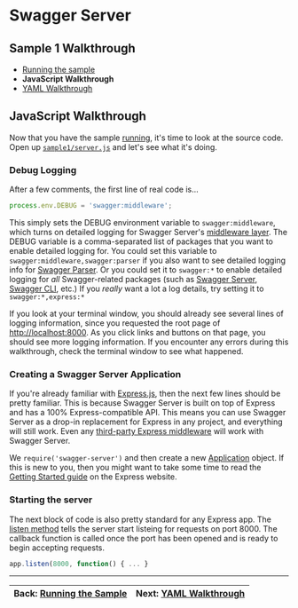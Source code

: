 Swagger Server
============================


Sample 1 Walkthrough
--------------------------
* [Running the sample](running.md)
* __JavaScript Walkthrough__
* [YAML Walkthrough](yaml.md)


JavaScript Walkthrough
--------------------------
Now that you have the sample [running](running.md), it's time to look at the source code.  Open up [`sample1/server.js`](../sample1/server.js) and let's see what it's doing.

### Debug Logging
After a few comments, the first line of real code is...

````javascript
process.env.DEBUG = 'swagger:middleware';
````

This simply sets the DEBUG environment variable to `swagger:middleware`, which turns on detailed logging for Swagger Server's [middleware layer](https://github.com/BigstickCarpet/swagger-express-middleware). The DEBUG variable is a comma-separated list of packages that you want to enable detailed logging for.  You could set this variable to `swagger:middleware,swagger:parser` if you also want to see detailed logging info for [Swagger Parser](https://github.com/BigstickCarpet/swagger-parser).  Or you could set it to `swagger:*` to enable detailed logging for _all_ Swagger-related packages (such as [Swagger Server](https://github.com/BigstickCarpet/swagger-server), [Swagger CLI](https://github.com/BigstickCarpet/swagger-cli), etc.)  If you _really_ want a lot a log details, try setting it to `swagger:*,express:*`

If you look at your terminal window, you should already see several lines of logging information, since you requested the root page of [http://localhost:8000](http://localhost:8000).  As you click links and buttons on that page, you should see more logging information.  If you encounter any errors during this walkthrough, check the terminal window to see what happened.


### Creating a Swagger Server Application
If you're already familiar with [Express.js](http://expressjs.com/), then the next few lines should be pretty familiar.  This is because Swagger Server is built on top of Express and has a 100% Express-compatible API.  This means you can use Swagger Server as a drop-in replacement for Express in any project, and everything will still work.  Even any [third-party Express middleware](http://expressjs.com/resources/middleware.html) will work with Swagger Server.

We `require('swagger-server')` and then create a new [Application](http://expressjs.com/4x/api.html#app) object.   If this is new to you, then you might want to take some time to read the [Getting Started guide](http://expressjs.com/starter/hello-world.html) on the Express website.


### Starting the server
The next block of code is also pretty standard for any Express app.  The [listen method](http://expressjs.com/4x/api.html#app.listen) tells the server start listeing for requests on port 8000.  The callback function is called once the port has been opened and is ready to begin accepting requests.

````javascript
app.listen(8000, function() { ... }
````


-------------------------------------------------------------------------------------------------
| Back: [Running the Sample](running.md)        | Next: [YAML Walkthrough](yaml.md)             |
|:----------------------------------------------|----------------------------------------------:|
